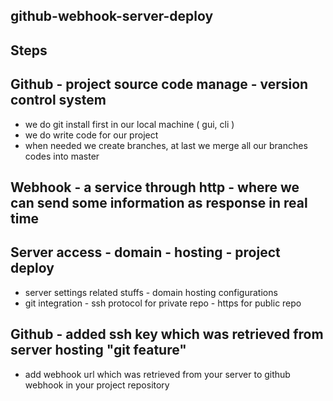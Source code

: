 ## github-webhook-server-deploy

## Steps

## Github - project source code manage - version control system
  - we do git install first in our local machine ( gui, cli )
  - we do write code for our project
  - when needed we create branches, at last we merge all our branches codes into master

## Webhook - a service through http - where we can send some information as response in real time

## Server access - domain - hosting - project deploy
  - server settings related stuffs - domain hosting configurations
  - git integration - ssh protocol for private repo - https for public repo

## Github - added ssh key which was retrieved from server hosting "git feature"
  - add webhook url which was retrieved from your server to github webhook in your project repository

